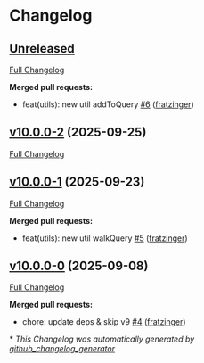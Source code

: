 # Changelog

## [Unreleased](https://github.com/feathersjs/feathers-utils/tree/HEAD)

[Full Changelog](https://github.com/feathersjs/feathers-utils/compare/v10.0.0-2...HEAD)

**Merged pull requests:**

- feat\(utils\): new util addToQuery [\#6](https://github.com/feathersjs/feathers-utils/pull/6) ([fratzinger](https://github.com/fratzinger))

## [v10.0.0-2](https://github.com/feathersjs/feathers-utils/tree/v10.0.0-2) (2025-09-25)

[Full Changelog](https://github.com/feathersjs/feathers-utils/compare/v10.0.0-1...v10.0.0-2)

## [v10.0.0-1](https://github.com/feathersjs/feathers-utils/tree/v10.0.0-1) (2025-09-23)

[Full Changelog](https://github.com/feathersjs/feathers-utils/compare/v10.0.0-0...v10.0.0-1)

**Merged pull requests:**

- feat\(utils\): new util walkQuery [\#5](https://github.com/feathersjs/feathers-utils/pull/5) ([fratzinger](https://github.com/fratzinger))

## [v10.0.0-0](https://github.com/feathersjs/feathers-utils/tree/v10.0.0-0) (2025-09-08)

[Full Changelog](https://github.com/feathersjs/feathers-utils/compare/1fae88209c16bda8b0cf58ddd8af6e24d4b5792b...v10.0.0-0)

**Merged pull requests:**

- chore: update deps & skip v9 [\#4](https://github.com/feathersjs/feathers-utils/pull/4) ([fratzinger](https://github.com/fratzinger))



\* *This Changelog was automatically generated by [github_changelog_generator](https://github.com/github-changelog-generator/github-changelog-generator)*
